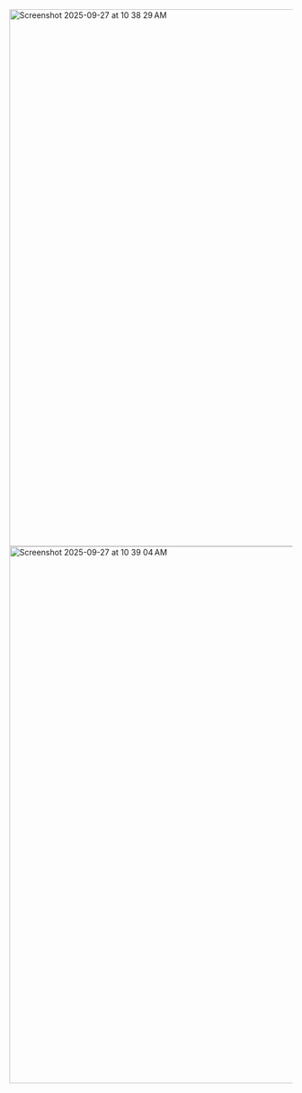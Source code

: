 <img width="1470" height="956" alt="Screenshot 2025-09-27 at 10 38 29 AM" src="https://github.com/user-attachments/assets/9153ad21-57e6-4896-9d16-e2b06c282a52" />



<img width="1470" height="956" alt="Screenshot 2025-09-27 at 10 39 04 AM" src="https://github.com/user-attachments/assets/a0edf60e-bc03-42b2-b73c-1ce8dcbf950f" />


